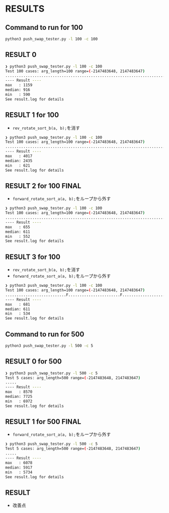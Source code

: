 # RESULTS

## Command to run for 100

```bash
python3 push_swap_tester.py -l 100 -c 100
```

## RESULT 0

```bash
❯ python3 push_swap_tester.py -l 100 -c 100
Test 100 cases: arg_length=100 range=(-2147483648, 2147483647)
....................................................................................................
---- Result ----
max   : 1159
median: 916
min   : 590
See result.log for details
```

## RESULT 1 for 100

- `rev_rotate_sort_b(a, b);`を消す

```bash
❯ python3 push_swap_tester.py -l 100 -c 100
Test 100 cases: arg_length=100 range=(-2147483648, 2147483647)
....................................................................................................
---- Result ----
max   : 4017
median: 2435
min   : 621
See result.log for details
```

## RESULT 2 for 100 FINAL

- `forward_rotate_sort_a(a, b);`をループから外す

```bash
❯ python3 push_swap_tester.py -l 100 -c 100
Test 100 cases: arg_length=100 range=(-2147483648, 2147483647)
....................................................................................................
---- Result ----
max   : 655
median: 611
min   : 552
See result.log for details
```

## RESULT 3 for 100

- `rev_rotate_sort_b(a, b);`を消す
- `forward_rotate_sort_a(a, b);`をループから外す

```bash
❯ python3 push_swap_tester.py -l 100 -c 100
Test 100 cases: arg_length=100 range=(-2147483648, 2147483647)
...........................F.......................F...........................F....................
---- Result ----
max   : 681
median: 611
min   : 534
See result.log for details
```

## Command to run for 500

```bash
python3 push_swap_tester.py -l 500 -c 5
```

## RESULT 0 for 500

```bash
❯ python3 push_swap_tester.py -l 500 -c 5
Test 5 cases: arg_length=500 range=(-2147483648, 2147483647)
.....
---- Result ----
max   : 8570
median: 7725
min   : 6972
See result.log for details
```

## RESULT 1 for 500 FINAL

- `forward_rotate_sort_a(a, b);`をループから外す

```bash
❯ python3 push_swap_tester.py -l 500 -c 5
Test 5 cases: arg_length=500 range=(-2147483648, 2147483647)
.....
---- Result ----
max   : 6078
median: 5917
min   : 5734
See result.log for details
```

## RESULT

- 改善点

```bash

```
